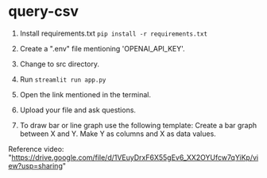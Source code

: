 # query-csv

1. Install requirements.txt
``` pip install -r requirements.txt ```

2. Create a ".env" file mentioning 'OPENAI_API_KEY'.
3. Change to src directory.
4. Run ``` streamlit run app.py ```
5. Open the link mentioned in the terminal.
6. Upload your file and ask questions.
7. To draw bar or line graph use the following template:
   Create a bar graph between X and Y. Make Y as columns and X as data values.

Reference video:
"https://drive.google.com/file/d/1VEuyDrxF6X55gEv6_XX2OYUfcw7qYiKp/view?usp=sharing"
